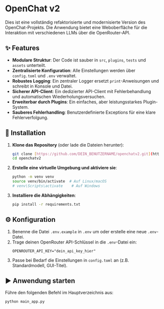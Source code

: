 # OpenChat v2

Dies ist eine vollständig refaktorisierte und modernisierte Version des OpenChat-Projekts. Die Anwendung bietet eine Weboberfläche für die Interaktion mit verschiedenen LLMs über die OpenRouter-API.

## ✨ Features

- **Modulare Struktur**: Der Code ist sauber in `src`, `plugins`, `tests` und `assets` unterteilt.
- **Zentralisierte Konfiguration**: Alle Einstellungen werden über `config.toml` und `.env` verwaltet.
- **Robustes Logging**: Ein zentraler Logger ersetzt `print`-Anweisungen und schreibt in Konsole und Datei.
- **Sicherer API-Client**: Ein dedizierter API-Client mit Fehlerbehandlung und automatischen Wiederholungsversuchen.
- **Erweiterbar durch Plugins**: Ein einfaches, aber leistungsstarkes Plugin-System.
- **Sauberes Fehlerhandling**: Benutzerdefinierte Exceptions für eine klare Fehlerverfolgung.

## 🚀 Installation

1.  **Klone das Repository** (oder lade die Dateien herunter):
    ```bash
    git clone [https://github.com/DEIN_BENUTZERNAME/openchatv2.git](https://github.com/DEIN_BENUTZERNAME/openchatv2.git)
    cd openchatv2
    ```

2.  **Erstelle eine virtuelle Umgebung und aktiviere sie**:
    ```bash
    python -m venv venv
    source venv/bin/activate  # Auf Linux/macOS
    # venv\Scripts\activate    # Auf Windows
    ```

3.  **Installiere die Abhängigkeiten**:
    ```bash
    pip install -r requirements.txt
    ```

## ⚙️ Konfiguration

1.  Benenne die Datei `.env.example` in `.env` um oder erstelle eine neue `.env`-Datei.
2.  Trage deinen OpenRouter API-Schlüssel in die `.env`-Datei ein:
    ```
    OPENROUTER_API_KEY="dein_api_key_hier"
    ```
3.  Passe bei Bedarf die Einstellungen in `config.toml` an (z.B. Standardmodell, GUI-Titel).

## ▶️ Anwendung starten

Führe den folgenden Befehl im Hauptverzeichnis aus:

```bash
python main_app.py
